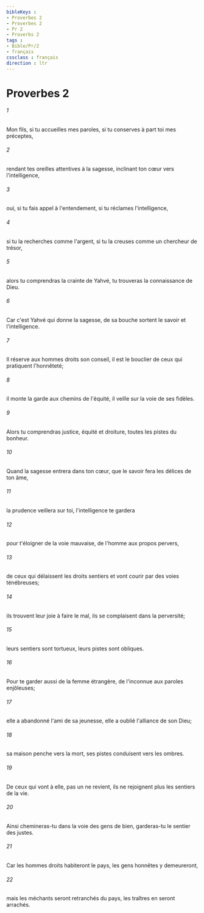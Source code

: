 ```yaml
---
bibleKeys : 
- Proverbes 2
- Proverbes 2
- Pr 2
- Proverbs 2
tags : 
- Bible/Pr/2
- français
cssclass : français
direction : ltr
---
```


# Proverbes 2

###### 1
Mon fils, si tu accueilles mes paroles, si tu conserves à part toi mes préceptes, 
###### 2
rendant tes oreilles attentives à la sagesse, inclinant ton cœur vers l'intelligence, 
###### 3
oui, si tu fais appel à l'entendement, si tu réclames l'intelligence, 
###### 4
si tu la recherches comme l'argent, si tu la creuses comme un chercheur de trésor, 
###### 5
alors tu comprendras la crainte de Yahvé, tu trouveras la connaissance de Dieu. 
###### 6
Car c'est Yahvé qui donne la sagesse, de sa bouche sortent le savoir et l'intelligence. 
###### 7
Il réserve aux hommes droits son conseil, il est le bouclier de ceux qui pratiquent l'honnêteté; 
###### 8
il monte la garde aux chemins de l'équité, il veille sur la voie de ses fidèles. 
###### 9
Alors tu comprendras justice, équité et droiture, toutes les pistes du bonheur. 
###### 10
Quand la sagesse entrera dans ton cœur, que le savoir fera les délices de ton âme, 
###### 11
la prudence veillera sur toi, l'intelligence te gardera 
###### 12
pour t'éloigner de la voie mauvaise, de l'homme aux propos pervers, 
###### 13
de ceux qui délaissent les droits sentiers et vont courir par des voies ténébreuses; 
###### 14
ils trouvent leur joie à faire le mal, ils se complaisent dans la perversité; 
###### 15
leurs sentiers sont tortueux, leurs pistes sont obliques. 
###### 16
Pour te garder aussi de la femme étrangère, de l'inconnue aux paroles enjôleuses; 
###### 17
elle a abandonné l'ami de sa jeunesse, elle a oublié l'alliance de son Dieu; 
###### 18
sa maison penche vers la mort, ses pistes conduisent vers les ombres. 
###### 19
De ceux qui vont à elle, pas un ne revient, ils ne rejoignent plus les sentiers de la vie. 
###### 20
Ainsi chemineras-tu dans la voie des gens de bien, garderas-tu le sentier des justes. 
###### 21
Car les hommes droits habiteront le pays, les gens honnêtes y demeureront, 
###### 22
mais les méchants seront retranchés du pays, les traîtres en seront arrachés. 
